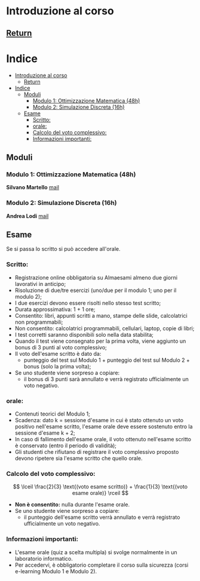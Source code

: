 # Introduzione al corso

[Return](./RicercaOperativa.md)
---

# Indice

- [Introduzione al corso](#introduzione-al-corso)
  - [Return](#return)
- [Indice](#indice)
  - [Moduli](#moduli)
    - [Modulo 1: Ottimizzazione Matematica (48h)](#modulo-1-ottimizzazione-matematica-48h)
    - [Modulo 2: Simulazione Discreta (16h)](#modulo-2-simulazione-discreta-16h)
  - [Esame](#esame)
    - [Scritto:](#scritto)
    - [orale:](#orale)
    - [Calcolo del voto complessivo:](#calcolo-del-voto-complessivo)
    - [Informazioni importanti:](#informazioni-importanti)

## Moduli

### Modulo 1: Ottimizzazione Matematica (48h)
**Silvano Martello** [mail](silvano.martello@unibo.it)

### Modulo 2: Simulazione Discreta (16h)
**Andrea Lodi** [mail](andrea.lodi@unibo.it)

## Esame

Se si passa lo scritto si può accedere all'orale.

### Scritto:
- Registrazione online obbligatoria su Almaesami almeno due giorni lavorativi in anticipo;
- Risoluzione di due/tre esercizi (uno/due per il modulo 1; uno per il modulo 2);
- I due esercizi devono essere risolti nello stesso test scritto;
- Durata approssimativa: 1 + 1 ore;
- Consentito: libri, appunti scritti a mano, stampe delle slide, calcolatrici non programmabili;
- Non consentito: calcolatrici programmabili, cellulari, laptop, copie di libri;
- I test corretti saranno disponibili solo nella data stabilita;
- Quando il test viene consegnato per la prima volta, viene aggiunto un bonus di 3 punti al voto complessivo;
- Il voto dell'esame scritto è dato da:
  - punteggio del test sul Modulo 1 + punteggio del test sul Modulo 2 + bonus (solo la prima volta);
- Se uno studente viene sorpreso a copiare:
  - il bonus di 3 punti sarà annullato e verrà registrato ufficialmente un voto negativo.

### orale:
- Contenuti teorici del Modulo 1;
- Scadenza: dato k = sessione d'esame in cui è stato ottenuto un voto positivo nell'esame scritto, l'esame orale deve essere sostenuto entro la sessione d'esame k + 2;
- In caso di fallimento dell'esame orale, il voto ottenuto nell'esame scritto è conservato (entro il periodo di validità);
- Gli studenti che rifiutano di registrare il voto complessivo proposto devono ripetere sia l'esame scritto che quello orale.

### Calcolo del voto complessivo:
$$ \lceil \frac{2}{3} \text{(voto esame scritto)} + \frac{1}{3} \text{(voto esame orale)} \rceil $$

- **Non è consentito:** nulla durante l'esame orale.
- Se uno studente viene sorpreso a copiare:
  - il punteggio dell'esame scritto verrà annullato e verrà registrato ufficialmente un voto negativo.

### Informazioni importanti:
- L'esame orale (quiz a scelta multipla) si svolge normalmente in un laboratorio informatico.
- Per accedervi, è obbligatorio completare il corso sulla sicurezza (corsi e-learning Modulo 1 e Modulo 2).


